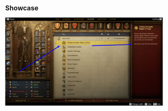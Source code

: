 ## Showcase

[![Showcase](https://github.com/rdok/kcd2_scaled_xp_hardship/blob/main/documentation/showcase.jpg?raw=true)](https://www.nexusmods.com/kingdomcomedeliverance2/mods/1326)


